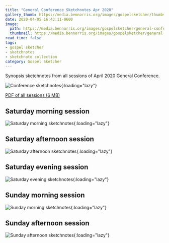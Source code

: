 ```yaml
---
title: "General Conference Sketchnotes Apr 2020"
gallery_thumb: https://media.bennorris.org/images/gospelsketcher/thumbs/apr-20-intro.jpg
date: 2020-04-05 16:43:11-0600
image:
  path: https://media.bennorris.org/images/gospelsketcher/general-conference/apr-2020/apr-20-header.jpg
  thumbnail: https://media.bennorris.org/images/gospelsketcher/general-conference/apr-2020/apr-20-header.jpg
read_time: false
tags:
- gospel sketcher
- sketchnotes
- sketchnote collection
category: Gospel Sketcher
---
```


Synopsis sketchnotes from all sessions of April 2020 General Conference.

![Conference sketchnotes](https://media.bennorris.org/images/gospelsketcher/general-conference/apr-2020/apr-20-intro.jpg){:loading="lazy"}

[PDF of all sessions (6 MB)](https://media.bennorris.org/images/gospelsketcher/general-conference/apr-2020/apr-2020-general-conference-sketchnotes.pdf)

## Saturday morning session

![Saturday morning sketchnotes](https://media.bennorris.org/images/gospelsketcher/general-conference/apr-2020/apr-20-1-sat-am.jpg){:loading="lazy"}

## Saturday afternoon session

![Saturday afternoon sketchnotes](https://media.bennorris.org/images/gospelsketcher/general-conference/apr-2020/apr-20-2-sat-pm.jpg){:loading="lazy"}

## Saturday evening session

![Saturday evening sketchnotes](https://media.bennorris.org/images/gospelsketcher/general-conference/apr-2020/apr-20-3-sat-eve.jpg){:loading="lazy"}

## Sunday morning session

![Sunday morning sketchnotes](https://media.bennorris.org/images/gospelsketcher/general-conference/apr-2020/apr-20-4-sun-am.jpg){:loading="lazy"}

## Sunday afternoon session

![Sunday afternoon sketchnotes](https://media.bennorris.org/images/gospelsketcher/general-conference/apr-2020/apr-20-5-sun-pm.jpg){:loading="lazy"}
